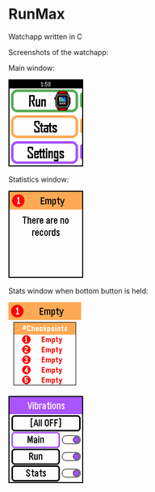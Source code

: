 # RunMax
Watchapp written in C

Screenshots of the watchapp:

Main window:  

![Alt text]( screenshots/main.png "Main window:")

Statistics window:  

![Alt text]( screenshots/stats1.png "Statistics window:")

  Stats window when bottom button is held:  

  ![Alt text]( screenshots/stats2.png 'Stats window when bottom button is held:')


![Alt text]( screenshots/settings.png "Settings window:")
